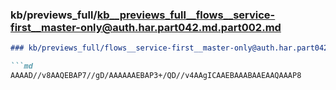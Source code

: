 ### kb/previews_full/kb__previews_full__flows__service-first__master-only@auth.har.part042.md.part002.md

```md
### kb/previews_full/flows__service-first__master-only@auth.har.part042.md (part 002)

```md
AAAAD//v8AAQEBAP7//gD/AAAAAAEBAP3+/QD//v4AAgICAAEBAAABAAEAAQAAAP8
```

```

```
